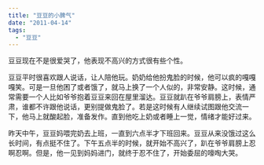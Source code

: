 ```yaml
---
title: "豆豆的小脾气"
date: "2011-04-14"
tags: 
  - "豆豆"
---
```


豆豆现在不是很爱哭了，他表现不高兴的方式很有些个性。

豆豆平时很喜欢跟人说话，让人陪他玩。奶奶给他扮鬼脸的时候，他可以疯的嘎嘎嘎笑。可是一旦他困了或者饿了，就马上换了一个人似的，非常安静。这时候，通常需要一个人比如爷爷抱着豆豆来回在屋里溜达。豆豆就趴在爷爷肩膀上，表情严肃，谁都不许跟他说话，更别提做鬼脸了。若是这时候有人继续试图跟他交流一下，他马上就酸起脸，准备发作。直到他吃上奶或者睡上一觉，情绪才能好过来。

昨天中午，豆豆妈喂完奶去上班，一直到六点半才下班回来。豆豆从来没饿过这么长时间，有点挺不住了。下午五点半的时候，就开始不高兴了，趴在爷爷肩膀上忍啊忍啊。但是，他一见到妈妈进门，就终于忍不住了，开始委屈的嚎啕大哭。
